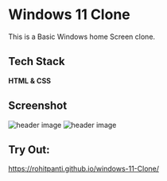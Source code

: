 
# Windows 11 Clone
This is a  Basic Windows home Screen clone.


## Tech Stack

**HTML & CSS** 



## Screenshot



![header image](https://raw.github.com/Rohitpanti/windows-11-Clone/master/View1.png)
![header image](https://raw.github.com/Rohitpanti/windows-11-Clone/master/view2.png)


## Try Out:

https://rohitpanti.github.io/windows-11-Clone/
